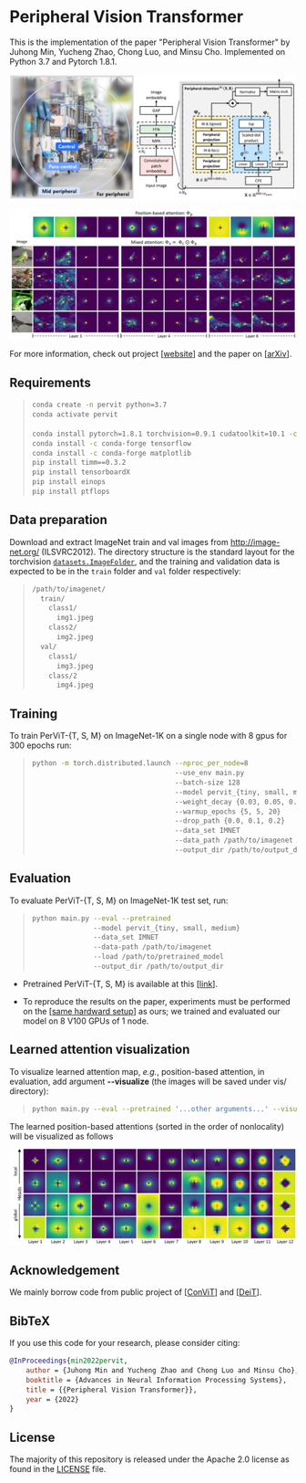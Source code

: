 # Peripheral Vision Transformer
This is the implementation of the paper "Peripheral Vision Transformer" by Juhong Min, Yucheng Zhao, Chong Luo, and Minsu Cho. Implemented on Python 3.7 and Pytorch 1.8.1.

<p align="middle">
    <img src="data/assets/teaser.png">
</p>
<p align="middle">
    <img src="data/assets/qual_result.png">
</p>

For more information, check out project [[website](https://cvlab.postech.ac.kr/research/PerViT/)] and the paper on [[arXiv](https://arxiv.org/abs/2206.06801)].


## Requirements
> ```bash
> conda create -n pervit python=3.7
> conda activate pervit
> 
> conda install pytorch=1.8.1 torchvision=0.9.1 cudatoolkit=10.1 -c pytorch
> conda install -c conda-forge tensorflow
> conda install -c conda-forge matplotlib
> pip install timm==0.3.2
> pip install tensorboardX
> pip install einops
> pip install ptflops
> ```

## Data preparation

Download and extract ImageNet train and val images from http://image-net.org/ (ILSVRC2012).
The directory structure is the standard layout for the torchvision [`datasets.ImageFolder`](https://pytorch.org/docs/stable/torchvision/datasets.html#imagefolder), and the training and validation data is expected to be in the `train` folder and `val` folder respectively:
> ```bash
> /path/to/imagenet/
>   train/
>     class1/
>       img1.jpeg
>     class2/
>       img2.jpeg
>   val/
>     class1/
>       img3.jpeg
>     class/2
>       img4.jpeg
> ```


## Training
To train PerViT-{T, S, M} on ImageNet-1K on a single node with 8 gpus for 300 epochs run:
> ```bash
> python -m torch.distributed.launch --nproc_per_node=8
>                                    --use_env main.py
>                                    --batch-size 128
>                                    --model pervit_{tiny, small, medium}
>                                    --weight_decay {0.03, 0.05, 0.05}
>                                    --warmup_epochs {5, 5, 20}
>                                    --drop_path {0.0, 0.1, 0.2}
>                                    --data_set IMNET
>                                    --data_path /path/to/imagenet
>                                    --output_dir /path/to/output_dir
> ```


## Evaluation
To evaluate PerViT-{T, S, M} on ImageNet-1K test set, run:
> ```bash
> python main.py --eval --pretrained 
>                --model pervit_{tiny, small, medium}
>                --data_set IMNET
>                --data-path /path/to/imagenet
>                --load /path/to/pretrained_model
>                --output_dir /path/to/output_dir
> ```
* Pretrained PerViT-{T, S, M} is available at this [[link](https://drive.google.com/drive/folders/1VJuZKuflgvZF2lS_6dT6Mx_S5RPZGPjD?usp=sharing)].

* To reproduce the results on the paper, experiments must be performed on the [[same hardward setup](https://github.com/facebookresearch/convit/issues/2)] as ours; we trained and evaluated our model on 8 V100 GPUs of 1 node.


## Learned attention visualization
To visualize learned attention map, *e.g.*, position-based attention, in evaluation, add argument **--visualize** (the images will be saved under vis/ directory):
> ```bash 
> python main.py --eval --pretrained '...other arguments...' --visualize  
> ```
The learned position-based attentions (sorted in the order of nonlocality) will be visualized as follows 

<p align="middle">
    <img src="data/assets/learned_att.png">
</p>


## Acknowledgement
We mainly borrow code from public project of [[ConViT](https://github.com/facebookresearch/convit)] and [[DeiT](https://github.com/facebookresearch/deit)].

## BibTeX
If you use this code for your research, please consider citing:
```BibTeX
@InProceedings{min2022pervit,
    author = {Juhong Min and Yucheng Zhao and Chong Luo and Minsu Cho},
    booktitle = {Advances in Neural Information Processing Systems},
    title = {{Peripheral Vision Transformer}},
    year = {2022}
}
```



## License
The majority of this repository is released under the Apache 2.0 license as found in the [LICENSE](LICENSE) file.
